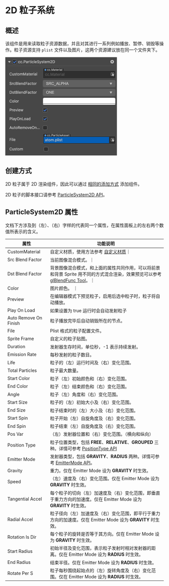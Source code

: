 # 2D 粒子系统

## 概述

该组件是用来读取粒子资源数据，并且对其进行一系列例如播放、暂停、销毁等操作。粒子资源支持 `plist` 文件以及图片，这两个资源建议放在同一个文件夹下。

![particle-2d-properties](particle-2d-properties.png)

## 创建方式

2D 粒子属于 2D 渲染组件，因此可以通过 [相同的添加方式](../2d-object/create-2d/index.md#添加-2D-组件) 添加组件。

2D 粒子的脚本接口请参考 [ParticleSystem2D API](__APIDOC__/zh/classes/particle2d.particlesystem2d.html)。

## ParticleSystem2D 属性

文档下方涉及到（左）、（右）字样的代表同一个属性，在属性面板上的左右两个数值所表示的含义。

| 属性         | 功能说明                                                                                                             |
|--------------|------------------------------------------------------------------------------------------------------------------|
| CustomMaterial | 自定义材质，使用方法参考 [自定义材质](../engine/ui-material.md)｜
| Src Blend Factor | 当前图像混合模式。｜
| Dst Blend Factor | 背景图像混合模式，和上面的属性共同作用，可以将前景和背景 Sprite 用不同的方式混合渲染，效果预览可以参考 [glBlendFunc Tool](http://www.andersriggelsen.dk/glblendfunc.php)。｜
| Color | 图片颜色。 ｜
| Preview       | 在编辑器模式下预览粒子，启用后选中粒子时，粒子将自动播放。                    |
| Play On Load | 如果设置为 true 运行时会自动发射粒子                                                                   |
| Auto Remove On Finish   | 粒子播放完毕后自动销毁所在的节点。 |
| File  | Plist 格式的粒子配置文件。   |
| Sprite Frame       | 自定义的粒子贴图。                    |
| Duration | 发射器生存时间，单位秒，-1 表示持续发射。                                                                   |
| Emission Rate   | 每秒发射的粒子数目。 |
| Life  | 粒子的（左）运行时间及（右）变化范围。   |
| Total Particles       | 粒子最大数量。                    |
| Start Color | 粒子（左）初始颜色和（右）变化范围。                                                                   |
| End Color  | 粒子（左）结束颜色和（右）变化范围。   |
| Angle       | 粒子（左）角度和（右）变化范围。                    |
| Start Size | 粒子的（左）初始大小及（右）变化范围。                                                                   |
| End Size   | 粒子结束时的（左）大小及（右）变化范围。 |
| Start Spin  | 粒子开始（左）自旋角度及（右）变化范围。   |
| End Spin       | 粒子结束（左）自旋角度及（右）变化范围。                    |
| Pos Var   | （左）发射器位置和（右）变化范围。（横向和纵向） |
| Position Type  | 粒子位置类型，包括 **FREE**、**RELATIVE**、**GROUPED** 三种。详情可参考 [PositionType API](__APIDOC__/zh/classes/particle2d.particlesystem2d.html#positiontype)   |
| Emitter Mode | 发射器类型，包括 **GRAVITY**、**RADIUS** 两种。详情可参考 [EmitterMode API](__APIDOC__/zh/classes/particle2d.particlesystem2d.html#emittermode-1)。                                                                   |
| Gravity   | 重力。仅在 Emitter Mode 设为 **GRAVITY** 时生效。 |
| Speed  | （左）速度及（右）变化范围。仅在 Emitter Mode 设为 **GRAVITY** 时生效。   |
| Tangential Accel  | 每个粒子的切向（左）加速度及（右）变化范围，即垂直于重力方向的加速度。仅在 Emitter Mode 设为 **GRAVITY** 时生效。   |
| Radial Accel       | 粒子径向（左）加速度及（右）变化范围，即平行于重力方向的加速度。仅在 Emitter Mode 设为 **GRAVITY** 时生效。                    |
| Rotation Is Dir | 每个粒子的旋转是否等于其方向。仅在 Emitter Mode 设为 **GRAVITY** 时生效。                                                                   |
| Start Radius   | 初始半径及变化范围，表示粒子发射时相对发射器的距离。仅在 Emitter Mode 设为 **RADIUS** 时生效。 |
| End Radius  | 结束半径。仅在 Emitter Mode 设为 **RADIUS** 时生效。   |
| Rotate Per S  | 粒子每秒围绕起始点的（左）旋转角度及（右）变化范围。仅在 Emitter Mode 设为 **RADIUS** 时生效。   |
